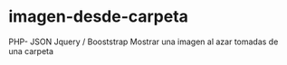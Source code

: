 # imagen-desde-carpeta
PHP- JSON Jquery / Booststrap 
Mostrar una imagen al azar tomadas de una carpeta
